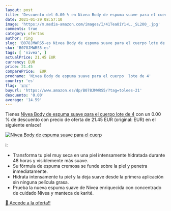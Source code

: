 ```yaml
---
layout: post
title: 'Descuento del 0.00 % en Nivea Body de espuma suave para el cuerp'
date: 2021-01-29 08:57:10
image: 'https://m.media-amazon.com/images/I/41Tea8iY1+L._SL200_.jpg'
comments: true
category: ofertas
author: ring
slug: 'B078JMWRS5-es Nivea Body de espuma suave para el cuerpo lote de 4'
sku: 'B078JMWRS5-es'
tags: [ 'nivea', ]
actualPrice: 21.45 EUR
currency: EUR
price: 21.45
comparePrice:  EUR
prodname: 'Nivea Body de espuma suave para el cuerpo  lote de 4'
country: 'es'
flag: '🇪🇸'
buyurl: 'https://www.amazon.es/dp/B078JMWRS5/?tag=tolees-21'
descuento: '0.00'
average: '14.59'
---
```


Tienes [Nivea Body de espuma suave para el cuerpo  lote de 4](https://www.amazon.es/dp/B078JMWRS5/?tag=tolees-21) con un 0.00 % de descuento con precio de oferta de 21.45 EUR (original:  EUR) en el siguiente enlace!

[![Nivea Body de espuma suave para el cuerp](https://m.media-amazon.com/images/I/41Tea8iY1+L._SL200_.jpg)](https://www.amazon.es/dp/B078JMWRS5/?tag=tolees-21)

ℹ️:

- Transforma tu piel muy seca en una piel intensamente hidratada durante 48 horas y visiblemente más suave.
- Su fórmula de espuma cremosa se funde sobre la piel y penetra inmediatamente.
- Hidrata intensamente tu piel y la deja suave desde la primera aplicación sin ninguna película grasa.
- Prueba la nueva espuma suave de Nivea enriquecida con concentrado de cuidado Nivea y manteca de karité.

[🛒 Accede a la oferta!!](https://www.amazon.es/dp/B078JMWRS5/?tag=tolees-21)
